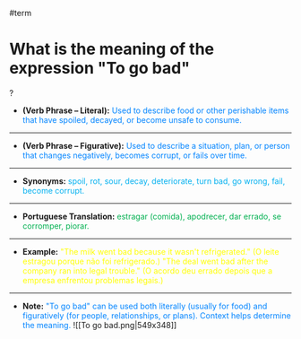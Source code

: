 #term
# What is the meaning of the expression "To go bad"
?
- **(Verb Phrase – Literal):** <span style="color:rgb(0, 132, 255)">Used to describe food or other perishable items that have spoiled, decayed, or become unsafe to consume.</span>
---
- **(Verb Phrase – Figurative):** <span style="color:rgb(0, 132, 255)">Used to describe a situation, plan, or person that changes negatively, becomes corrupt, or fails over time.</span>
---
- **Synonyms:** <span style="color:rgb(0, 176, 240)">spoil, rot, sour, decay, deteriorate, turn bad, go wrong, fail, become corrupt.</span>
---
- **Portuguese Translation:** <span style="color:rgb(0, 176, 80)">estragar (comida), apodrecer, dar errado, se corromper, piorar.</span>
---
- **Example:** <span style="color:rgb(255, 255, 0)">"The milk went bad because it wasn't refrigerated." (O leite estragou porque não foi refrigerado.)
    "The deal went bad after the company ran into legal trouble." (O acordo deu errado depois que a empresa enfrentou problemas legais.)</span>
---
- **Note:** <span style="color:rgb(0, 132, 255)">"To go bad" can be used both literally (usually for food) and figuratively (for people, relationships, or plans). Context helps determine the meaning.</span>
![[To go bad.png|549x348]]
<!--SR:!2025-06-07,5,240-->